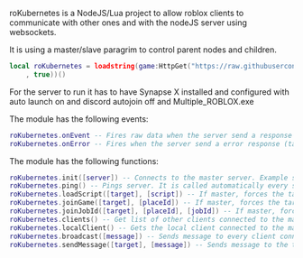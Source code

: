 roKubernetes is a NodeJS/Lua project to
allow roblox clients to communicate with
other ones and with the nodeJS server
using websockets.

It is using a master/slave paragrim to control
parent nodes and children.

```lua
local roKubernetes = loadstring(game:HttpGet("https://raw.githubusercontent.com/JijaProGamer/publicRobloxKubernetes/master/kubernetes.lua"
    , true))()
```

For the server to run it has to have 
Synapse X installed and configured with
auto launch on and discord autojoin off 
and Multiple_ROBLOX.exe

The module has the following events:

```lua
roKubernetes.onEvent -- Fires raw data when the server send a response (method, response)
roKubernetes.onError -- Fires when the server send a error response (table with errorCode and error)
```

The module has the following functions:

```lua
roKubernetes.init([server]) -- Connects to the master server. Example server: "ws://localhost:9452"
roKubernetes.ping() -- Pings server. It is called automatically every second.
roKubernetes.loadScript([target], [script]) -- If master, forces the target ("all" or the name of any client) to loadstring the script and run it.
roKubernetes.joinGame([target], [placeId]) -- If master, forces the target to telepeport to the place ID
roKubernetes.joinJobId([target], [placeId], [jobId]) -- If master, forces the target to telepeport to the place ID and jobId
roKubernetes.clients() -- Get list of other clients connected to the master server
roKubernetes.localClient() -- Gets the local client connected to the master server. Can be used to see if the client is a master or not using roKubernetes.localClient().isMaster
roKubernetes.broadcast([message]) -- Sends message to every client connected to the master server. Message has to be a string
roKubernetes.sendMessage([target], [message]) -- Sends message to the target. Message has to be a string
```
